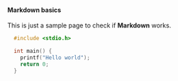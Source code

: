 #### Markdown basics

This is just a sample page to check if **Markdown** works.

```cpp
  #include <stdio.h>

  int main() {
    printf("Hello world");
    return 0;
  }
```
